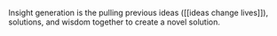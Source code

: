 Insight generation is the pulling previous ideas ([[ideas change lives]]), solutions, and wisdom together to create a novel solution. 
